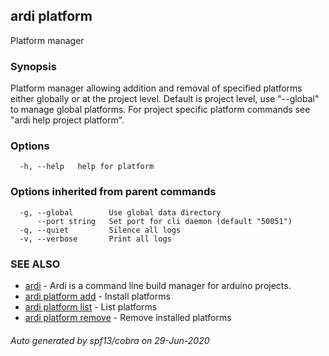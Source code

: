 ## ardi platform

Platform manager

### Synopsis


Platform manager allowing addition and removal of specified platforms either globally or at the project level. Default is project level, use "--global" to manage global platforms. For project specific platform commands see "ardi help project platform".

### Options

```
  -h, --help   help for platform
```

### Options inherited from parent commands

```
  -g, --global        Use global data directory
      --port string   Set port for cli daemon (default "50051")
  -q, --quiet         Silence all logs
  -v, --verbose       Print all logs
```

### SEE ALSO

* [ardi](ardi.md)	 - Ardi is a command line build manager for arduino projects.
* [ardi platform add](ardi_platform_add.md)	 - Install platforms
* [ardi platform list](ardi_platform_list.md)	 - List platforms
* [ardi platform remove](ardi_platform_remove.md)	 - Remove installed platforms

###### Auto generated by spf13/cobra on 29-Jun-2020
